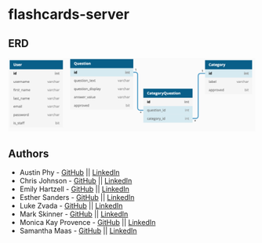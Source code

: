 # flashcards-server

## ERD
<img src="./images/fc-erd.png" />


## Authors
- Austin Phy - [GitHub](https://github.com/atphy) || [LinkedIn](https://www.linkedin.com/in/austinphy/)
- Chris Johnson - [GitHub](https://github.com/christopherjohnson1) || [LinkedIn]()
- Emily Hartzell - [GitHub](https://github.com/egeehartz) || [LinkedIn](https://www.linkedin.com/in/emilyhartzell)
- Esther Sanders - [GitHub](https://github.com/esthersanders) || [LinkedIn](https://www.linkedin.com/in/esthersanders23/)
- Luke Zvada - [GitHub](https://github.com/LukeZvada) || [LinkedIn](https://www.linkedin.com/in/lukezvada/)
- Mark Skinner - [GitHub](https://github.com/jmskinne) || [LinkedIn](https://www.linkedin.com/in/james-m-skinner/)
- Monica Kay Provence - [GitHub](https://github.com/heymonicakay) || [LinkedIn](https://www.linkedin.com/in/heymonicakay/)
- Samantha Maas - [GitHub](https://github.com/samanthajmaas) || [LinkedIn](https://www.linkedin.com/in/samanthajmaas/)